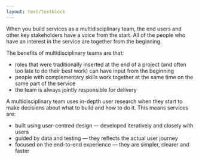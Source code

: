 ```yaml
---
layout: text/textblock
---
```


When you build services as a multidisciplinary team, the end users and other key stakeholders have a voice from the start. All of the people who have an interest in the service are together from the beginning.

The benefits of multidisciplinary teams are that:
- roles that were traditionally inserted at the end of a project (and often too late to do their best work) can have input from the beginning
- people with complementary skills work together at the same time on the same part of the service
- the team is always jointly responsible for delivery

A multidisciplinary team uses in-depth user research when they start to make decisions about what to build and how to do it. This means services are:
- built using user-centred design — developed iteratively and closely with users
- guided by data and testing — they reflects the actual user journey
- focused on the end-to-end experience — they are simpler, clearer and faster
